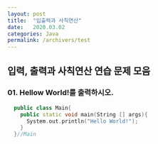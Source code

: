 ```yaml
---
layout: post
title:  "입출력과 사칙연산"
date:   2020.03.02
categories: Java
permalink: /archivers/test
---
```

## 입력, 출력과 사칙연산 연습 문제 모음

### 01. Hellow World!를 출력하시오.

~~~cpp
  public class Main{
    public static void main(String [] args){
      System.out.println("Hello World!");
    }
  }//Main
~~~


